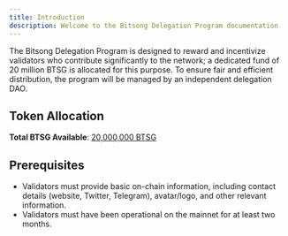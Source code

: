 ```yaml
---
title: Introduction
description: Welcome to the Bitsong Delegation Program documentation
---
```


The Bitsong Delegation Program is designed to reward and incentivize validators who contribute significantly to the network; a dedicated fund of 20 million BTSG is allocated for this purpose. To ensure fair and efficient distribution, the program will be managed by an independent delegation DAO.

## Token Allocation

**Total BTSG Available**: <u>20,000,000 BTSG</u>

## Prerequisites

- Validators must provide basic on-chain information, including contact details (website, Twitter, Telegram), avatar/logo, and other relevant information.
- Validators must have been operational on the mainnet for at least two months.